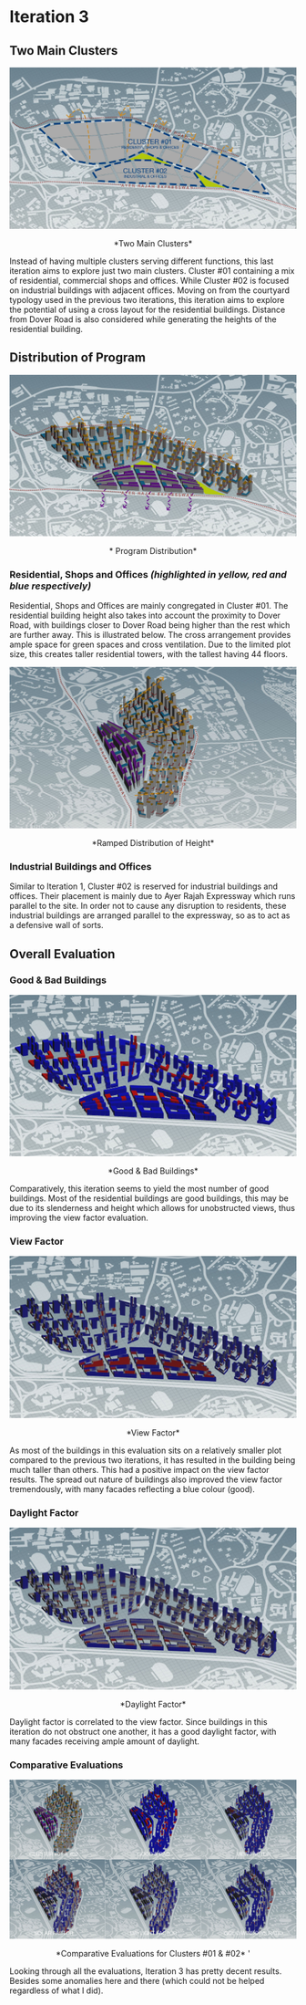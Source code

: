 # Iteration 3

## Two Main Clusters 
![](imgs/03-1.jpg)
<p align="center"> *Two Main Clusters* 
  
Instead of having multiple clusters serving different functions, this last iteration aims to explore just two main clusters. Cluster #01 containing a mix of residential, commercial shops and offices. While Cluster #02 is focused on industrial buildings with adjacent offices. Moving on from the courtyard typology used in the previous two iterations, this iteration aims to explore the potential of using  a cross layout for the residential buildings. Distance from Dover Road is also considered while generating the heights of the residential building.

## Distribution of Program
![](imgs/03-2.jpg)
<p align="center"> * Program Distribution* 

### Residential, Shops and Offices *(highlighted in yellow, red and blue respectively)*
Residential, Shops and Offices are mainly congregated in Cluster #01. The residential building height also takes into account the proximity to Dover Road, with buildings closer to Dover Road being higher than the rest which are further away. This is illustrated below. The cross arrangement provides ample space for green spaces and cross ventilation. Due to the limited plot size,  this creates taller residential towers, with the tallest having 44 floors. 

![](imgs/03-3.jpg)
<p align="center">  *Ramped Distribution of Height* 

### Industrial Buildings and Offices
Similar to Iteration 1, Cluster #02 is reserved for industrial buildings and offices. Their placement is mainly due to Ayer Rajah Expressway which runs parallel to the site. In order not to cause any disruption to residents, these industrial buildings are arranged parallel to the expressway, so as to act as a defensive wall of sorts. 

## Overall Evaluation

### Good & Bad Buildings

![](imgs/03-4.jpg)
<p align="center">  *Good & Bad Buildings* 

Comparatively, this iteration seems to yield the most number of good buildings. Most of the residential buildings are good buildings, this may be due to its slenderness and height which allows for unobstructed views, thus improving the view factor evaluation.

### View Factor
![](imgs/03-5.jpg)
<p align="center">  *View Factor* 
  
As most of the buildings in this evaluation sits on a relatively smaller plot compared to the previous two iterations, it has resulted in the building being much taller than others. This had a positive impact on the view factor results. The spread out nature of buildings also improved the view factor tremendously, with many facades reflecting a blue colour (good).

### Daylight Factor
![](imgs/03-6.jpg)
<p align="center">  *Daylight Factor* 

Daylight factor is correlated to the view factor. Since buildings in this iteration do not obstruct one another, it has a good daylight factor, with many facades receiving ample amount of daylight. 

### Comparative Evaluations
![](imgs/03-7.jpg)
<p align="center">  *Comparative Evaluations for Clusters #01 & #02* '
  
Looking through all the evaluations, Iteration 3 has pretty decent results. Besides some anomalies here and there (which could not be helped regardless of what I did).  





